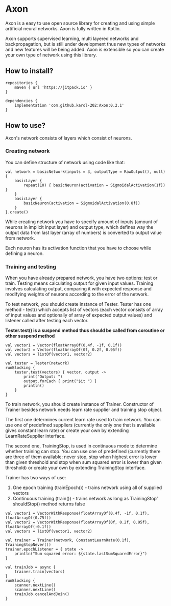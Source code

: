 # Axon
Axon is a easy to use open source library for creating and using simple artificial neural networks.
Axon is fully written in Kotlin.

Axon supports supervised learning, multi layered networks and backpropagation,
but is still under development thus new types of networks and new features will be being added.
Axon is extensible so you can create your own type of network using this library.

## How to install?
```
repositories {
    maven { url 'https://jitpack.io' }
}

dependencies {
    implementation 'com.github.karol-202:Axon:0.2.1'
}
```

## How to use?
Axon's network consists of layers which consist of neurons.

### Creating network
You can define structure of network
using code like that:
```
val network = basicNetwork(inputs = 3, outputType = RawOutput(), null) {
    basicLayer { 
        repeat(10) { basicNeuron(activation = SigmoidalActivation(1f)) }
    }
    basicLayer { 
        basicNeuron(activation = SigmoidalActivation(0.8f))
    }
}.create()
```
While creating network you have to specify amount of inputs (amount of neurons in implicit input layer)
and output type, which defines way the output data from last layer (array of numbers) is converted to
output value from network.

Each neuron has its activation function that you have to choose while defining a neuron.

### Training and testing
When you have already prepared network, you have two options: test or train.
Testing means calculating output for given input values.
Training involves calculating output, comparing it with expected response and
modifying weights of neurons according to the error of the network.

To test network, you should create instance of Tester. Tester has one method - test() which accepts
list of vectors (each vector consists of array of input values and optionally
of array of expected output values) and listener called after testing each vector.

**Tester.test() is a suspend method thus should be called from coroutine or other suspend method**
```
val vector1 = Vector(floatArrayOf(0.4f, -1f, 0.1f))
val vector2 = Vector(floatArrayOf(0f, 0.2f, 0.95f))
val vectors = listOf(vector1, vector2)

val tester = Tester(network)
runBlocking {
    tester.test(vectors) { vector, output ->
        print("Output: ")
        output.forEach { print("$it ") }
        println()
    }
}
```

To train network, you should create instance of Trainer.
Constructor of Trainer besides network needs learn rate supplier and training stop object.

The first one determines current learn rate used to train network. You can use one of predefined
suppliers (currently the only one that is available gives constant learn rate) or create your own
by extending LearnRateSupplier interface.

The second one, TrainingStop, is used in continuous mode to determine whether training can stop.
You can use one of predefined (currently there are three of them available: never stop,
stop when highest error is lower than given threshold and stop when sum squared error is lower than
given threshold) or create your own by extending TrainingStop interface.

Trainer has two ways of use:
1. One epoch training (trainEpoch()) - trains network using all of supplied vectors
2. Continuous training (train()) - trains network as long as TrainingStop' shouldStop() method
returns false
```
val vector1 = VectorWithResponse(floatArrayOf(0.4f, -1f, 0.1f), floatArrayOf(0.75f))
val vector2 = VectorWithResponse(floatArrayOf(0f, 0.2f, 0.95f), floatArrayOf(-0.1f))
val vectors = listOf(vector1, vector2)

val trainer = Trainer(network, ConstantLearnRate(0.1f), TrainingStopNever())
trainer.epochListener = { state ->
    println("Sum squared error: ${state.lastSumSquaredError}")
}

val trainJob = async {
    trainer.train(vectors)
}
runBlocking {
    scanner.nextLine()
    scanner.nextLine()
    trainJob.cancelAndJoin()
}
```